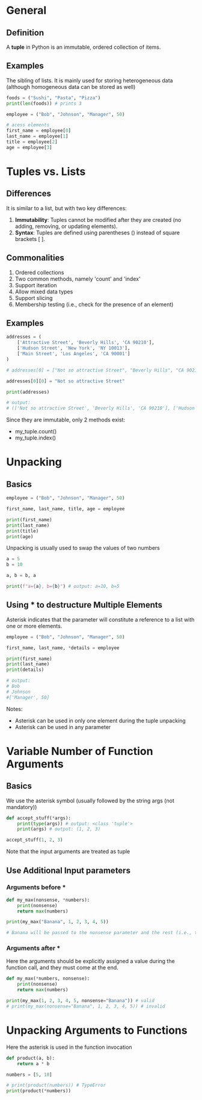 # General
## Definition

A **tuple** in Python is an immutable, ordered collection of items.
## Examples

The sibling of lists. It is mainly used for storing heterogeneous data (although homogeneous data can be stored as well)

```python
foods = ("Sushi", "Pasta", "Pizza")
print(len(foods)) # prints 3
```

```python
employee = ("Bob", "Johnson", "Manager", 50)

# acess elements
first_name = employee[0]
last_name = employee[1]
title = employee[2]
age = employee[3]
```

# Tuples vs. Lists

## Differences

It is similar to a list, but with two key differences:
1. **Immutability**: Tuples cannot be modified after they are created (no adding, removing, or updating elements).
2. **Syntax**: Tuples are defined using parentheses () instead of square brackets [ ].
## Commonalities

1. Ordered collections
2. Two common methods, namely 'count' and 'index'
3. Support iteration
4. Allow mixed data types
5. Support slicing
6. Membership testing (i.e., check for the presence of an element)

## Examples

```python
addresses = (
	['Attractive Street', 'Beverly Hills', 'CA 90210'],
	['Hudson Street', 'New York', 'NY 10013'],
	['Main Street', 'Los Angeles', 'CA 90001']
)

# addresses[0] = ["Not so attractive Street", "Beverly Hills", "CA 90210"] # error

addresses[0][0] = "Not so attractive Street"

print(addresses)

# output:
# (['Not so attractive Street', 'Beverly Hills', 'CA 90210'], ['Hudson Street', 'New York', 'NY 10013'], ['Main Street', 'Los Angeles', 'CA 90001'])
```

Since they are immutable, only 2 methods exist: 
- my_tuple.count()
- my_tuple.index()

# Unpacking

## Basics

```python
employee = ("Bob", "Johnson", "Manager", 50)

first_name, last_name, title, age = employee

print(first_name)
print(last_name)
print(title)
print(age)
```

Unpacking is usually used to swap the values of two numbers
```python
a = 5
b = 10

a, b = b, a

print(f"a={a}, b={b}") # output: a=10, b=5
```

## Using * to destructure Multiple Elements

Asterisk indicates that the parameter will constitute a reference to a list with one or more elements.
```python
employee = ("Bob", "Johnson", "Manager", 50)

first_name, last_name, *details = employee

print(first_name)
print(last_name)
print(details)

# output:
# Bob
# Johnson
#['Manager', 50]
```

Notes:
- Asterisk can be used in only one element during the tuple unpacking
- Asterisk can be used in any parameter

# Variable Number of Function Arguments

## Basics

We use the asterisk symbol (usually followed by the string args (not mandatory))
```python
def accept_stuff(*args):
	print(type(args)) # output: <class 'tuple'>
	print(args) # output: (1, 2, 3)

accept_stuff(1, 2, 3)
```

Note that the input arguments are treated as tuple

## Use Additional Input parameters

### Arguments before *

```python
def my_max(nonsense, *numbers):
	print(nonsense)
	return max(numbers)

print(my_max("Banana", 1, 2, 3, 4, 5))

# Banana will be passed to the nonsense parameter and the rest (i.e., the parameters) to the numbers tuple
```

### Arguments after *

Here the arguments should be explicitly assigned a value during the function call, and they must come at the end.

```python
def my_max(*numbers, nonsense):
	print(nonsense)
	return max(numbers)

print(my_max(1, 2, 3, 4, 5, nonsense="Banana")) # valid
# print(my_max(nonsense="Banana", 1, 2, 3, 4, 5)) # invalid
```

# Unpacking Arguments to Functions

Here the asterisk is used in the function invocation

```python
def product(a, b):
	return a * b

numbers = [5, 10]

# print(product(numbers)) # TypeError
print(product(*numbers))
```
